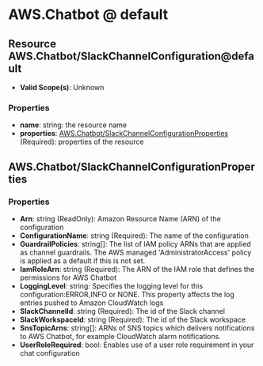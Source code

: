 # AWS.Chatbot @ default

## Resource AWS.Chatbot/SlackChannelConfiguration@default
* **Valid Scope(s)**: Unknown
### Properties
* **name**: string: the resource name
* **properties**: [AWS.Chatbot/SlackChannelConfigurationProperties](#awschatbotslackchannelconfigurationproperties) (Required): properties of the resource

## AWS.Chatbot/SlackChannelConfigurationProperties
### Properties
* **Arn**: string (ReadOnly): Amazon Resource Name (ARN) of the configuration
* **ConfigurationName**: string (Required): The name of the configuration
* **GuardrailPolicies**: string[]: The list of IAM policy ARNs that are applied as channel guardrails. The AWS managed 'AdministratorAccess' policy is applied as a default if this is not set.
* **IamRoleArn**: string (Required): The ARN of the IAM role that defines the permissions for AWS Chatbot
* **LoggingLevel**: string: Specifies the logging level for this configuration:ERROR,INFO or NONE. This property affects the log entries pushed to Amazon CloudWatch logs
* **SlackChannelId**: string (Required): The id of the Slack channel
* **SlackWorkspaceId**: string (Required): The id of the Slack workspace
* **SnsTopicArns**: string[]: ARNs of SNS topics which delivers notifications to AWS Chatbot, for example CloudWatch alarm notifications.
* **UserRoleRequired**: bool: Enables use of a user role requirement in your chat configuration

